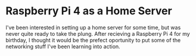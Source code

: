 # Raspberry Pi 4 as a Home Server
I've been interested in setting up a home server for some time, but was never quite ready to take the plung.
After recieving a Raspberry Pi 4 for my birthday, I thought it would be the prefect oportunity to put some of the networking stuff I've been learning into action.

